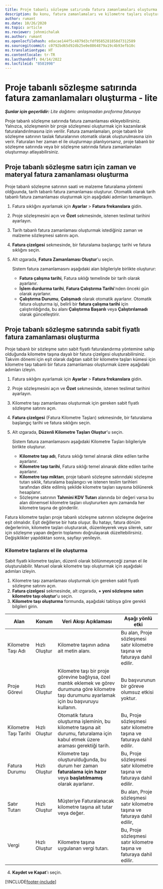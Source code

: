 ```yaml
---
title: Proje tabanlı sözleşme satırında fatura zamanlamaları oluşturma - lite
description: Bu konu, fatura zamanlamaları ve kilometre taşları oluşturma hakkında bilgi sağlar.
author: rumant
ms.date: 10/26/2020
ms.topic: article
ms.reviewer: johnmichalak
ms.author: rumant
ms.openlocfilehash: edacae144f5c4879d3cfdf9585281858d7312589
ms.sourcegitcommit: c0792bd65d92db25e0e8864879a19c4b93efb10c
ms.translationtype: HT
ms.contentlocale: tr-TR
ms.lasthandoff: 04/14/2022
ms.locfileid: "8581998"
---
```

# <a name="create-invoice-schedules-on-a-project-based-contract-line---lite"></a>Proje tabanlı sözleşme satırında fatura zamanlamaları oluşturma - lite

_**Şunlar için geçerlidir:** Lite dağıtımı: anlaşmadan proforma faturaya_

Proje tabanlı sözleşme satırında fatura zamanlaması ekleyebilirsiniz. Yalnızca, sözleşmenin bir proje sözleşmesi oluşturmak için kazanılarak faturalandırılmasına izin verilir. Fatura zamanlamaları, proje tabanlı bir sözleşme satırının taslak faturalarının otomatik olarak oluşturulmasına izin verir. Faturaları her zaman el ile oluşturmayı planlıyorsanız, proje tabanlı bir sözleşme satırında veya bir sözleşme satırında fatura zamanlamaları oluşturmayı atlayabilirsiniz.

## <a name="create-a-time-and-material-invoice-schedule-for-a-project-based-contract-line"></a>Proje tabanlı sözleşme satırı için zaman ve materyal fatura zamanlaması oluşturma

Proje tabanlı sözleşme satırının saati ve malzeme faturalama yöntemi oldğuunda, tarih tabanlı fatura zamanlaması oluşturur. Otomatik olarak tarih tabanlı fatura zamanlaması oluşturmak için aşağıdaki adımları tamamlayın.

1. Fatura sıklığını ayarlamak için **Ayarlar** > **Fatura frekanslara** gidin.
2. Proje sözleşmesini açın ve **Özet** sekmesinde, istenen teslimat tarihini ayarlayın.
3. Tarih tabanlı fatura zamanlaması oluşturmak istediğiniz zaman ve malzeme sözleşmesi satırını açın. 
4. **Fatura çizelgesi** sekmesinde, bir faturalama başlangıç tarihi ve fatura sıklığını seçin. 
5. Alt ızgarada, **Fatura Zamanlaması Oluştur**'u seçin.

    Sistem fatura zamanlamasını aşağıdaki alan bilgileriyle birlikte oluşturur:

    - **Fatura çalışma tarihi**, Fatura sıklığı temelinde bir tarih olarak ayarlanır.
    - **İşlem durdurma tarihi**, **Fatura Çalıştırma Tarihi**'nden önceki gün olarak ayarlanır.
    - **Çalıştırma Durumu**, **Çalışmadı** olarak otomatik ayarlanır. Otomatik fatura oluşturma işi, belirli bir **fatura çalışma tarihi** için çalıştırıldığında, bu alanı **Çalıştırma Başarılı** veya **Çalıştırılamadı** olarak güncelleştirir.

## <a name="create-a-fixed-price-invoice-schedule-for-a-project-based-contract-line"></a>Proje tabanlı sözleşme satırında sabit fiyatlı fatura zamanlaması oluşturma

Proje tabanlı bir sözleşme satırı sabit fiyatlı faturalandırma yöntemine sahip olduğunda kilometre taşına dayalı bir fatura çizelgesi oluşturabilirsiniz. Takvim dönemi için eşit olarak dağıtan sabit bir kilometre taşları kümesi için kilometre taşı tabanlı bir fatura zamanlaması oluşturmak üzere aşağıdaki adımları izleyin.

1. Fatura sıklığını ayarlamak için **Ayarlar** > **Fatura frekanslara** gidin.
2. Proje sözleşmesini açın ve **Özet** sekmesinde, istenen teslimat tarihini ayarlayın.
3. Kilometre taşı zamanlaması oluşturmak için gereken sabit fiyatlı sözleşme satırını açın. 
4. **Fatura çizelgesi** (Fatura Kilometre Taşları) sekmesinde, bir faturalama başlangıç tarihi ve fatura sıklığını seçin. 
5. Alt ızgarada, **Düzenli Kilometre Taşları Oluştur**'u seçin.

    Sistem fatura zamanlamasını aşağıdaki Kilometre Taşları bilgileriyle birlikte oluşturur.

    - **Kilometre taşı adı**, Fatura sıklığı temel alınarak dikte edilen tarihe ayarlanır.
    - **Kilometre taşı tarihi**, Fatura sıklığı temel alınarak dikte edilen tarihe ayarlanır.
    - **Kilometre taşı miktarı**, proje tabanlı sözleşme satırındaki sözleşme tutarı sıklık, faturalama başlangıcı ve istenen teslim tarihleri tarafından dikte edilmiş şekilde kilometre taşları sayısına bölünerek hesaplanır.
    - Sözleşme satırının **Tahmini KDV Tutarı** alanında bir değeri varsa bu alan dönemsel kilometre taşları oluştururken aynı zamanda her kilometre taşına de gönderilir.

Fatura kilometre taşları proje tabanlı sözleşme satırının sözleşme değerine eşit olmalıdır. Eşit değillerse bir hata oluşur. Bu hatayı, fatura dönüm değerlerinin, kilometre taşları oluşturarak, düzenleyerek veya silerek, satır için sözleşme yapan değerin toplamını doğrulayarak düzeltebilirsiniz. Değişiklikler yapıldıktan sonra, sayfayı yenileyin.

### <a name="manually-create-milestones"></a>Kilometre taşlarını el ile oluşturma

Sabit fiyatlı kilometre taşları, düzenli olarak bölünmeyeceği zaman el ile oluşturulabilir. Manuel olarak kilometre taşı oluşturmak için aşağıdaki adımları izleyin.

1. Kilometre taşı zamanlaması oluşturmak için gereken sabit fiyatlı sözleşme satırını açın. 
2. **Fatura çizelgesi** sekmesinde, alt ızgarada, **+ yeni sözleşme satırı kilometre taşı oluştur**'u seçin.
3. **Kilometre taşı oluşturma** formunda, aşağıdaki tabloya göre gerekli bilgileri girin. 

| Alan | Konum | Veri Akışı Açıklaması | Aşağı yönlü etki |
| --- | --- | --- | --- |
| Kilometre Taşı Adı | Hızlı Oluştur | Kilometre taşının adına ait metin alanı. | Bu alan, Proje sözleşmesi satır kilometre taşına ve faturaya dahil edilir. |
| Proje Görevi | Hızlı Oluştur | Kilometre taşı bir proje görevine bağlıysa, özel mantık eklemek ve görev durumuna göre kilometre taşı durumunu ayarlamak için bu başvuruyu kullanın. | Bu başvurunun bir göreve olumsuz etkisi yoktur. |
| Kilometre Taşı Tarihi | Hızlı Oluştur | Otomatik fatura oluşturma işleminin, bu kilometre taşına ait durumu, faturalama için kabul etmek üzere araması gerektiği tarih. | Bu, Proje sözleşmesi satır kilometre taşına ve faturaya dahil edilir. |
| Fatura Durumu | Hızlı Oluştur | Kilometre taşı oluşturulduğunda, bu durum her zaman **faturalama için hazır** veya **başlatılmamış** olarak ayarlanır. | Bu, Proje sözleşmesi satır kilometre taşına ve faturaya dahil edilir. |
| Satır Tutarı | Hızlı Oluştur | Müşteriye Faturalanacak kilometre taşına ait tutar veya değer. | Bu alan, Proje sözleşmesi satır kilometre taşına ve faturaya dahil edilir, |
| Vergi | Hızlı Oluştur | Kilometre taşına uygulanan vergi tutarı. | Bu, Proje sözleşmesi satır kilometre taşına ve faturaya dahil edilir. |

4. **Kaydet ve Kapat**'ı seçin.


[!INCLUDE[footer-include](../../includes/footer-banner.md)]